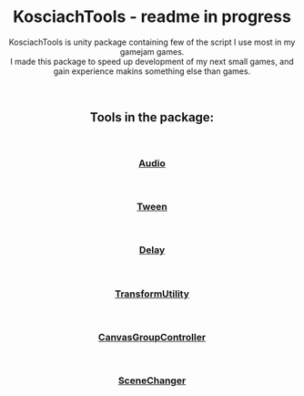 <h1 align="center">KosciachTools - readme in progress</h1>

<p align="center">
  KosciachTools is unity package containing few of the script I use most in my gamejam games.<br>
  I made this package to speed up development of my next small games, and gain experience makins something else than games.<br>
</p>

<br>
<h2 align="center">Tools in the package:</h2>

<br>
<h3 align="center">
  <a href="Audio.md"> Audio </a>
</h3>

<br>
<h3 align="center">
  <a href="Tween.md"> Tween </a>
</h3>

<br>
<h3 align="center">
  <a href="Delay.d"> Delay </a>
</h3>

<br>
<h3 align="center">
  <a href="TransformUtility.md"> TransformUtility </a>
</h3>

<br>
<h3 align="center">
  <a href="CanvasGroupController.md"> CanvasGroupController </a>
</h3>

<br>
<h3 align="center">
  <a href="SceneChanger.md"> SceneChanger </a>
</h3>
